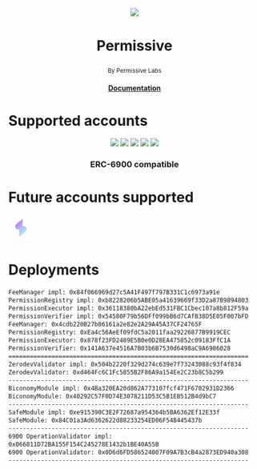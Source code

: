 <div align="center">
    <img src="https://permissive.dev/_astro/logo.ca2eae5d.svg" width="80"/>
    <h1>Permissive</h1>
    <sub>By Permissive Labs</sub>
    <h4><a href="https://docs.permissive.dev">Documentation</a></h4>
</div>

# Supported accounts

<div align="center">
    <img src="./assets/safe.svg" width="50"/>
    <img src="./assets/zerodev.jpeg" width="50"/>
  <img src="./assets/candide.jpeg" width="50"/>
  <img src="./assets/patchwallet.jpeg" height="50"/>
  <img src="./assets//biconomy.png" height="50"/>
  <h3>ERC-6900 compatible</h3>
</div>

# Future accounts supported

<img src="./docs/assets/soulwallet.jpeg" height="50"/>

# Deployments

```
FeeManager impl: 0x84f066969d27c5A41F497f797B331C1c6973a91e
PermissionRegistry impl: 0xb8228206b5ABE05a41639669f33D2a87B9894803
PermissionExecutor impl: 0x36118380bA22ebEd531FBC1Cbec107a8b812F59a
PermissionVerifier impl: 0x54580F79b56DFf099bB6d7CAfB38D5E05F007bFD
FeeManager: 0x4cdb220B27b86161a2e82e2A29A45A37CF24765F
PermissionRegistry: 0xEa4c56AeEf09fdC5a2011faa29226877B9919CEC
PermissionExecutor: 0x878f23FD2489E5B0e0D28EA475852c09183FfC1A
PermissionVerifier: 0x141A637e4516A7B03b6B7530d6498aC9A6986028
===================================================================
ZerodevValidator impl: 0x504b2220f329d274c639e7f73243088c93f4f834
ZerodevValidator: 0xd464Fc6C1Fc5855B2F86A9a154Ee2C23b8C5b299
-------------------------------------------------------------------
BiconomyModule impl: 0x4Ba320EA20d862A773107fcf471F6702931D2366
BiconomyModule: 0x40292C57F0D74E3078211D53C5B1EB512B4d9bC7
-------------------------------------------------------------------
SafeModule impl: 0xe915390C3E2F72687a954364b5BA6362Ef12E33f
SafeModule: 0x84C01a3Ad6362622d88233254ED06F54B445437b
-------------------------------------------------------------------
6900 OperationValidator impl: 0x066811D72BA155F154C245278E1432b1BE40A55B
6900 OperationValidator: 0x0D6d6FD586524007F09A7B3cB4a2873ED940a308
-------------------------------------------------------------------
```
